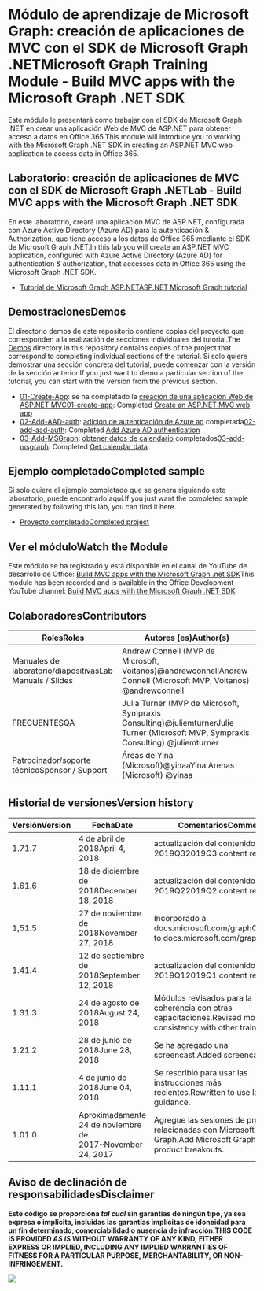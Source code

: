 # <a name="microsoft-graph-training-module---build-mvc-apps-with-the-microsoft-graph-net-sdk"></a><span data-ttu-id="29a36-101">Módulo de aprendizaje de Microsoft Graph: creación de aplicaciones de MVC con el SDK de Microsoft Graph .NET</span><span class="sxs-lookup"><span data-stu-id="29a36-101">Microsoft Graph Training Module - Build MVC apps with the Microsoft Graph .NET SDK</span></span>

<span data-ttu-id="29a36-102">Este módulo le presentará cómo trabajar con el SDK de Microsoft Graph .NET en crear una aplicación Web de MVC de ASP.NET para obtener acceso a datos en Office 365.</span><span class="sxs-lookup"><span data-stu-id="29a36-102">This module will introduce you to working with the Microsoft Graph .NET SDK in creating an ASP.NET MVC web application to access data in Office 365.</span></span>

## <a name="lab---build-mvc-apps-with-the-microsoft-graph-net-sdk"></a><span data-ttu-id="29a36-103">Laboratorio: creación de aplicaciones de MVC con el SDK de Microsoft Graph .NET</span><span class="sxs-lookup"><span data-stu-id="29a36-103">Lab - Build MVC apps with the Microsoft Graph .NET SDK</span></span>

<span data-ttu-id="29a36-104">En este laboratorio, creará una aplicación MVC de ASP.NET, configurada con Azure Active Directory (Azure AD) para la autenticación & Authorization, que tiene acceso a los datos de Office 365 mediante el SDK de Microsoft Graph .NET.</span><span class="sxs-lookup"><span data-stu-id="29a36-104">In this lab you will create an ASP.NET MVC application, configured with Azure Active Directory (Azure AD) for authentication & authorization, that accesses data in Office 365 using the Microsoft Graph .NET SDK.</span></span>

- [<span data-ttu-id="29a36-105">Tutorial de Microsoft Graph ASP.NET</span><span class="sxs-lookup"><span data-stu-id="29a36-105">ASP.NET Microsoft Graph tutorial</span></span>](https://docs.microsoft.com/graph/training/aspnet-tutorial)

## <a name="demos"></a><span data-ttu-id="29a36-106">Demostraciones</span><span class="sxs-lookup"><span data-stu-id="29a36-106">Demos</span></span>

<span data-ttu-id="29a36-107">El [](./Demos) directorio demos de este repositorio contiene copias del proyecto que corresponden a la realización de secciones individuales del tutorial.</span><span class="sxs-lookup"><span data-stu-id="29a36-107">The [Demos](./Demos) directory in this repository contains copies of the project that correspond to completing individual sections of the tutorial.</span></span> <span data-ttu-id="29a36-108">Si solo quiere demostrar una sección concreta del tutorial, puede comenzar con la versión de la sección anterior.</span><span class="sxs-lookup"><span data-stu-id="29a36-108">If you just want to demo a particular section of the tutorial, you can start with the version from the previous section.</span></span>

- <span data-ttu-id="29a36-109">[01-Create-App](Demos/01-create-app): se ha completado la [creación de una aplicación Web de ASP.NET MVC](https://docs.microsoft.com/graph/training/aspnet-tutorial?tutorial-step=1)</span><span class="sxs-lookup"><span data-stu-id="29a36-109">[01-create-app](Demos/01-create-app): Completed [Create an ASP.NET MVC web app](https://docs.microsoft.com/graph/training/aspnet-tutorial?tutorial-step=1)</span></span>
- <span data-ttu-id="29a36-110">[02-Add-AAD-auth](Demos/02-add-aad-auth): [adición de autenticación de Azure ad](https://docs.microsoft.com/graph/training/aspnet-tutorial?tutorial-step=3) completada</span><span class="sxs-lookup"><span data-stu-id="29a36-110">[02-add-aad-auth](Demos/02-add-aad-auth): Completed [Add Azure AD authentication](https://docs.microsoft.com/graph/training/aspnet-tutorial?tutorial-step=3)</span></span>
- <span data-ttu-id="29a36-111">[03-Add-MSGraph](Demos/03-add-msgraph): [obtener datos de calendario](https://docs.microsoft.com/graph/training/aspnet-tutorial?tutorial-step=4) completados</span><span class="sxs-lookup"><span data-stu-id="29a36-111">[03-add-msgraph](Demos/03-add-msgraph): Completed [Get calendar data](https://docs.microsoft.com/graph/training/aspnet-tutorial?tutorial-step=4)</span></span>

## <a name="completed-sample"></a><span data-ttu-id="29a36-112">Ejemplo completado</span><span class="sxs-lookup"><span data-stu-id="29a36-112">Completed sample</span></span>

<span data-ttu-id="29a36-113">Si solo quiere el ejemplo completado que se genera siguiendo este laboratorio, puede encontrarlo aquí.</span><span class="sxs-lookup"><span data-stu-id="29a36-113">If you just want the completed sample generated by following this lab, you can find it here.</span></span>

- [<span data-ttu-id="29a36-114">Proyecto completado</span><span class="sxs-lookup"><span data-stu-id="29a36-114">Completed project</span></span>](Demos/03-add-msgraph)

## <a name="watch-the-module"></a><span data-ttu-id="29a36-115">Ver el módulo</span><span class="sxs-lookup"><span data-stu-id="29a36-115">Watch the Module</span></span>

<span data-ttu-id="29a36-116">Este módulo se ha registrado y está disponible en el canal de YouTube de desarrollo de Office: [Build MVC apps with the Microsoft Graph .net SDK](https://youtu.be/87_gpuFg1Wo)</span><span class="sxs-lookup"><span data-stu-id="29a36-116">This module has been recorded and is available in the Office Development YouTube channel: [Build MVC apps with the Microsoft Graph .NET SDK](https://youtu.be/87_gpuFg1Wo)</span></span>

## <a name="contributors"></a><span data-ttu-id="29a36-117">Colaboradores</span><span class="sxs-lookup"><span data-stu-id="29a36-117">Contributors</span></span>

|        <span data-ttu-id="29a36-118">Roles</span><span class="sxs-lookup"><span data-stu-id="29a36-118">Roles</span></span>         |                            <span data-ttu-id="29a36-119">Autores (es)</span><span class="sxs-lookup"><span data-stu-id="29a36-119">Author(s)</span></span>                             |
| -------------------- | ---------------------------------------------------------------- |
| <span data-ttu-id="29a36-120">Manuales de laboratorio/diapositivas</span><span class="sxs-lookup"><span data-stu-id="29a36-120">Lab Manuals / Slides</span></span> | <span data-ttu-id="29a36-121">Andrew Connell (MVP de Microsoft, Voitanos)@andrewconnell</span><span class="sxs-lookup"><span data-stu-id="29a36-121">Andrew Connell (Microsoft MVP, Voitanos) @andrewconnell</span></span>          |
| <span data-ttu-id="29a36-122">FRECUENTES</span><span class="sxs-lookup"><span data-stu-id="29a36-122">QA</span></span>                   | <span data-ttu-id="29a36-123">Julia Turner (MVP de Microsoft, Sympraxis Consulting)@juliemturner</span><span class="sxs-lookup"><span data-stu-id="29a36-123">Julie Turner (Microsoft MVP, Sympraxis Consulting) @juliemturner</span></span> |
| <span data-ttu-id="29a36-124">Patrocinador/soporte técnico</span><span class="sxs-lookup"><span data-stu-id="29a36-124">Sponsor / Support</span></span>    | <span data-ttu-id="29a36-125">Áreas de Yina (Microsoft)@yinaa</span><span class="sxs-lookup"><span data-stu-id="29a36-125">Yina Arenas (Microsoft) @yinaa</span></span>                                   |

## <a name="version-history"></a><span data-ttu-id="29a36-126">Historial de versiones</span><span class="sxs-lookup"><span data-stu-id="29a36-126">Version history</span></span>

| <span data-ttu-id="29a36-127">Versión</span><span class="sxs-lookup"><span data-stu-id="29a36-127">Version</span></span> |        <span data-ttu-id="29a36-128">Fecha</span><span class="sxs-lookup"><span data-stu-id="29a36-128">Date</span></span>        |                       <span data-ttu-id="29a36-129">Comentarios</span><span class="sxs-lookup"><span data-stu-id="29a36-129">Comments</span></span>                       |
| ------- | ------------------ | ---------------------------------------------------- |
| <span data-ttu-id="29a36-130">1.7</span><span class="sxs-lookup"><span data-stu-id="29a36-130">1.7</span></span>     | <span data-ttu-id="29a36-131">4 de abril de 2018</span><span class="sxs-lookup"><span data-stu-id="29a36-131">April 4, 2018</span></span>      | <span data-ttu-id="29a36-132">actualización del contenido de 2019Q3</span><span class="sxs-lookup"><span data-stu-id="29a36-132">2019Q3 content refresh</span></span>                               |
| <span data-ttu-id="29a36-133">1.6</span><span class="sxs-lookup"><span data-stu-id="29a36-133">1.6</span></span>     | <span data-ttu-id="29a36-134">18 de diciembre de 2018</span><span class="sxs-lookup"><span data-stu-id="29a36-134">December 18, 2018</span></span>  | <span data-ttu-id="29a36-135">actualización del contenido de 2019Q2</span><span class="sxs-lookup"><span data-stu-id="29a36-135">2019Q2 content refresh</span></span>                               |
| <span data-ttu-id="29a36-136">1,5</span><span class="sxs-lookup"><span data-stu-id="29a36-136">1.5</span></span>     | <span data-ttu-id="29a36-137">27 de noviembre de 2018</span><span class="sxs-lookup"><span data-stu-id="29a36-137">November 27, 2018</span></span>  | <span data-ttu-id="29a36-138">Incorporado a docs.microsoft.com/graph</span><span class="sxs-lookup"><span data-stu-id="29a36-138">Onboarded to docs.microsoft.com/graph</span></span>                |
| <span data-ttu-id="29a36-139">1.4</span><span class="sxs-lookup"><span data-stu-id="29a36-139">1.4</span></span>     | <span data-ttu-id="29a36-140">12 de septiembre de 2018</span><span class="sxs-lookup"><span data-stu-id="29a36-140">September 12, 2018</span></span> | <span data-ttu-id="29a36-141">actualización del contenido de 2019Q1</span><span class="sxs-lookup"><span data-stu-id="29a36-141">2019Q1 content refresh</span></span>                               |
| <span data-ttu-id="29a36-142">1.3</span><span class="sxs-lookup"><span data-stu-id="29a36-142">1.3</span></span>     | <span data-ttu-id="29a36-143">24 de agosto de 2018</span><span class="sxs-lookup"><span data-stu-id="29a36-143">August 24, 2018</span></span>    | <span data-ttu-id="29a36-144">Módulos reVisados para la coherencia con otras capacitaciones.</span><span class="sxs-lookup"><span data-stu-id="29a36-144">Revised modules for consistency with other training.</span></span> |
| <span data-ttu-id="29a36-145">1.2</span><span class="sxs-lookup"><span data-stu-id="29a36-145">1.2</span></span>     | <span data-ttu-id="29a36-146">28 de junio de 2018</span><span class="sxs-lookup"><span data-stu-id="29a36-146">June 28, 2018</span></span>      | <span data-ttu-id="29a36-147">Se ha agregado una screencast.</span><span class="sxs-lookup"><span data-stu-id="29a36-147">Added screencast.</span></span>                                    |
| <span data-ttu-id="29a36-148">1.1</span><span class="sxs-lookup"><span data-stu-id="29a36-148">1.1</span></span>     | <span data-ttu-id="29a36-149">4 de junio de 2018</span><span class="sxs-lookup"><span data-stu-id="29a36-149">June 04, 2018</span></span>      | <span data-ttu-id="29a36-150">Se rescribió para usar las instrucciones más recientes.</span><span class="sxs-lookup"><span data-stu-id="29a36-150">Rewritten to use latest guidance.</span></span>                    |
| <span data-ttu-id="29a36-151">1.0</span><span class="sxs-lookup"><span data-stu-id="29a36-151">1.0</span></span>     | <span data-ttu-id="29a36-152">Aproximadamente 24 de noviembre de 2017</span><span class="sxs-lookup"><span data-stu-id="29a36-152">~November 24, 2017</span></span> | <span data-ttu-id="29a36-153">Agregue las sesiones de producto relacionadas con Microsoft Graph.</span><span class="sxs-lookup"><span data-stu-id="29a36-153">Add Microsoft Graph related product breakouts.</span></span>       |

## <a name="disclaimer"></a><span data-ttu-id="29a36-154">Aviso de declinación de responsabilidades</span><span class="sxs-lookup"><span data-stu-id="29a36-154">Disclaimer</span></span>

**<span data-ttu-id="29a36-155">Este código se proporciona *tal cual* sin garantías de ningún tipo, ya sea expresa o implícita, incluidas las garantías implícitas de idoneidad para un fin determinado, comerciabilidad o ausencia de infracción.</span><span class="sxs-lookup"><span data-stu-id="29a36-155">THIS CODE IS PROVIDED *AS IS* WITHOUT WARRANTY OF ANY KIND, EITHER EXPRESS OR IMPLIED, INCLUDING ANY IMPLIED WARRANTIES OF FITNESS FOR A PARTICULAR PURPOSE, MERCHANTABILITY, OR NON-INFRINGEMENT.</span></span>**

<img src="https://telemetry.sharepointpnp.com/msgraph-training-aspnetmvcapp" />